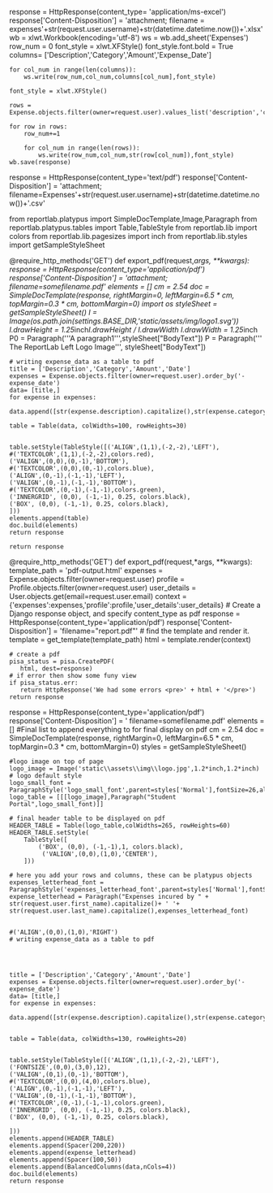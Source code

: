 response = HttpResponse(content_type= 'application/ms-excel')
    response['Content-Disposition'] = 'attachment; filename = expenses'+str(request.user.username)+str(datetime.datetime.now())+'.xlsx'
    wb = xlwt.Workbook(encoding='utf-8')
    ws = wb.add_sheet('Expenses')
    row_num = 0
    font_style = xlwt.XFStyle()
    font_style.font.bold  = True
    columns= ['Description','Category','Amount','Expense_Date'] 
    
    for col_num in range(len(columns)):
        ws.write(row_num,col_num,columns[col_num],font_style)    
    
    font_style = xlwt.XFStyle()
    
    rows = Expense.objects.filter(owner=request.user).values_list('description','category','amount','expense_date')
    
    for row in rows:
        row_num+=1
    
        for col_num in range(len(rows)):
            ws.write(row_num,col_num,str(row[col_num]),font_style) 
    wb.save(response) 
    

 response = HttpResponse(content_type='text/pdf')
    response['Content-Disposition'] = 'attachment; filename=Expenses'+str(request.user.username)+str(datetime.datetime.now())+'.csv'
    
from reportlab.platypus import SimpleDocTemplate,Image,Paragraph
from reportlab.platypus.tables import Table,TableStyle
from reportlab.lib import colors
from reportlab.lib.pagesizes import inch
from reportlab.lib.styles import getSampleStyleSheet

@require_http_methods('GET')
def export_pdf(request,*args, **kwargs):
    response = HttpResponse(content_type='application/pdf')
    response['Content-Disposition'] = 'attachment; filename=somefilename.pdf'
    elements = []
    cm = 2.54
    doc = SimpleDocTemplate(response, rightMargin=0, leftMargin=6.5 * cm, topMargin=0.3 * cm, bottomMargin=0)
    import os
    styleSheet = getSampleStyleSheet()
    I = Image(os.path.join(settings.BASE_DIR,'static/assets/img/logo1.svg'))
    I.drawHeight = 1.25*inch*I.drawHeight / I.drawWidth
    I.drawWidth = 1.25*inch
    P0 = Paragraph('''A paragraph1''',styleSheet["BodyText"])
    P = Paragraph(''' The ReportLab Left Logo Image''', styleSheet["BodyText"])
    
    # writing expense_data as a table to pdf
    title = ['Description','Category','Amount','Date']
    expenses = Expense.objects.filter(owner=request.user).order_by('-expense_date')
    data= [title,]
    for expense in expenses:
        data.append([str(expense.description).capitalize(),str(expense.category.name).capitalize(),expense.amount,expense.expense_date],)
    
    table = Table(data, colWidths=100, rowHeights=30)
    
    
    table.setStyle(TableStyle([('ALIGN',(1,1),(-2,-2),'LEFT'),
    #('TEXTCOLOR',(1,1),(-2,-2),colors.red),
    ('VALIGN',(0,0),(0,-1),'BOTTOM'),
    #('TEXTCOLOR',(0,0),(0,-1),colors.blue),
    ('ALIGN',(0,-1),(-1,-1),'LEFT'),
    ('VALIGN',(0,-1),(-1,-1),'BOTTOM'),
    #('TEXTCOLOR',(0,-1),(-1,-1),colors.green),
    ('INNERGRID', (0,0), (-1,-1), 0.25, colors.black),
    ('BOX', (0,0), (-1,-1), 0.25, colors.black),
    ]))
    elements.append(table)
    doc.build(elements)
    return response
    
    return response  






@require_http_methods('GET')
def export_pdf(request,*args, **kwargs):    
    template_path = 'pdf-output.html'
    expenses = Expense.objects.filter(owner=request.user)
    profile = Profile.objects.filter(owner=request.user)
    user_details = User.objects.get(email=request.user.email)
    context = {'expenses':expenses,'profile':profile,'user_details':user_details}
    # Create a Django response object, and specify content_type as pdf
    response = HttpResponse(content_type='application/pdf')
    response['Content-Disposition'] = 'filename="report.pdf"'
    # find the template and render it.
    template = get_template(template_path)
    html = template.render(context)

    # create a pdf
    pisa_status = pisa.CreatePDF(
       html, dest=response)
    # if error then show some funy view
    if pisa_status.err:
       return HttpResponse('We had some errors <pre>' + html + '</pre>')
    return response

response = HttpResponse(content_type='application/pdf')
    response['Content-Disposition'] = ' filename=somefilename.pdf'
    elements = [] #Final list to append everything to for final display on pdf
    cm = 2.54
    doc = SimpleDocTemplate(response, rightMargin=0, leftMargin=6.5 * cm, topMargin=0.3 * cm, bottomMargin=0)
    styles = getSampleStyleSheet()
    
    #logo image on top of page
    logo_image = Image('static\\assets\\img\\logo.jpg',1.2*inch,1.2*inch)
    # logo default style
    logo_small_font = ParagraphStyle('logo_small_font',parent=styles['Normal'],fontSize=26,alignment=TA_JUSTIFY)
    logo_table = [[[logo_image],Paragraph("Student Portal",logo_small_font)]]    
    
    # final header table to be displayed on pdf
    HEADER_TABLE = Table(logo_table,colWidths=265, rowHeights=60)
    HEADER_TABLE.setStyle(
        TableStyle([
            ('BOX', (0,0), (-1,-1),1, colors.black),
             ('VALIGN',(0,0),(1,0),'CENTER'),          
        ]))
    
    # here you add your rows and columns, these can be platypus objects
    expenses_letterhead_font = ParagraphStyle('expenses_letterhead_font',parent=styles['Normal'],fontSize=16,alignment=TA_CENTER)
    expense_letterhead = Paragraph("Expenses incured by " + str(request.user.first_name).capitalize()+ ' '+ str(request.user.last_name).capitalize(),expenses_letterhead_font)
    
    
    #('ALIGN',(0,0),(1,0),'RIGHT')
    # writing expense_data as a table to pdf
    
    
    
    
    title = ['Description','Category','Amount','Date']
    expenses = Expense.objects.filter(owner=request.user).order_by('-expense_date')
    data= [title,]
    for expense in expenses:
        data.append([str(expense.description).capitalize(),str(expense.category.name).capitalize(),expense.amount,expense.expense_date],)
    
    
    table = Table(data, colWidths=130, rowHeights=20)
    
    
    table.setStyle(TableStyle([('ALIGN',(1,1),(-2,-2),'LEFT'),
    ('FONTSIZE',(0,0),(3,0),12),
    ('VALIGN',(0,1),(0,-1),'BOTTOM'),
    #('TEXTCOLOR',(0,0),(4,0),colors.blue),
    ('ALIGN',(0,-1),(-1,-1),'LEFT'),
    ('VALIGN',(0,-1),(-1,-1),'BOTTOM'),
    #('TEXTCOLOR',(0,-1),(-1,-1),colors.green),
    ('INNERGRID', (0,0), (-1,-1), 0.25, colors.black),
    ('BOX', (0,0), (-1,-1), 0.25, colors.black),
    
    ]))
    elements.append(HEADER_TABLE)
    elements.append(Spacer(200,220))
    elements.append(expense_letterhead)
    elements.append(Spacer(100,50))
    elements.append(BalancedColumns(data,nCols=4))
    doc.build(elements)
    return response
